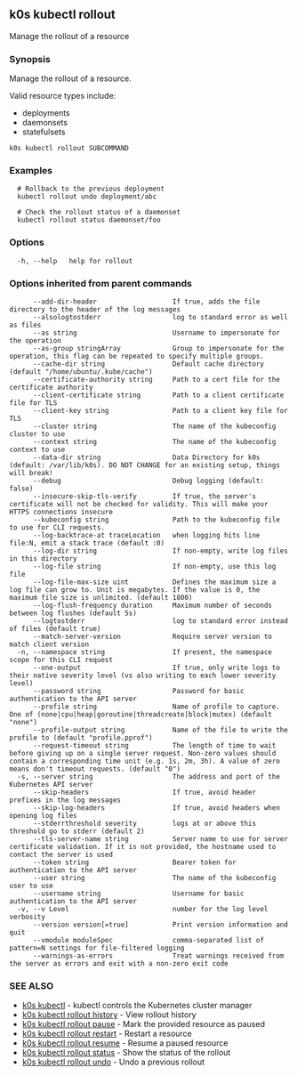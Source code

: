 ## k0s kubectl rollout

Manage the rollout of a resource

### Synopsis

Manage the rollout of a resource.
  
 Valid resource types include:

  *  deployments
  *  daemonsets
  *  statefulsets

```
k0s kubectl rollout SUBCOMMAND
```

### Examples

```
  # Rollback to the previous deployment
  kubectl rollout undo deployment/abc
  
  # Check the rollout status of a daemonset
  kubectl rollout status daemonset/foo
```

### Options

```
  -h, --help   help for rollout
```

### Options inherited from parent commands

```
      --add-dir-header                   If true, adds the file directory to the header of the log messages
      --alsologtostderr                  log to standard error as well as files
      --as string                        Username to impersonate for the operation
      --as-group stringArray             Group to impersonate for the operation, this flag can be repeated to specify multiple groups.
      --cache-dir string                 Default cache directory (default "/home/ubuntu/.kube/cache")
      --certificate-authority string     Path to a cert file for the certificate authority
      --client-certificate string        Path to a client certificate file for TLS
      --client-key string                Path to a client key file for TLS
      --cluster string                   The name of the kubeconfig cluster to use
      --context string                   The name of the kubeconfig context to use
      --data-dir string                  Data Directory for k0s (default: /var/lib/k0s). DO NOT CHANGE for an existing setup, things will break!
      --debug                            Debug logging (default: false)
      --insecure-skip-tls-verify         If true, the server's certificate will not be checked for validity. This will make your HTTPS connections insecure
      --kubeconfig string                Path to the kubeconfig file to use for CLI requests.
      --log-backtrace-at traceLocation   when logging hits line file:N, emit a stack trace (default :0)
      --log-dir string                   If non-empty, write log files in this directory
      --log-file string                  If non-empty, use this log file
      --log-file-max-size uint           Defines the maximum size a log file can grow to. Unit is megabytes. If the value is 0, the maximum file size is unlimited. (default 1800)
      --log-flush-frequency duration     Maximum number of seconds between log flushes (default 5s)
      --logtostderr                      log to standard error instead of files (default true)
      --match-server-version             Require server version to match client version
  -n, --namespace string                 If present, the namespace scope for this CLI request
      --one-output                       If true, only write logs to their native severity level (vs also writing to each lower severity level)
      --password string                  Password for basic authentication to the API server
      --profile string                   Name of profile to capture. One of (none|cpu|heap|goroutine|threadcreate|block|mutex) (default "none")
      --profile-output string            Name of the file to write the profile to (default "profile.pprof")
      --request-timeout string           The length of time to wait before giving up on a single server request. Non-zero values should contain a corresponding time unit (e.g. 1s, 2m, 3h). A value of zero means don't timeout requests. (default "0")
  -s, --server string                    The address and port of the Kubernetes API server
      --skip-headers                     If true, avoid header prefixes in the log messages
      --skip-log-headers                 If true, avoid headers when opening log files
      --stderrthreshold severity         logs at or above this threshold go to stderr (default 2)
      --tls-server-name string           Server name to use for server certificate validation. If it is not provided, the hostname used to contact the server is used
      --token string                     Bearer token for authentication to the API server
      --user string                      The name of the kubeconfig user to use
      --username string                  Username for basic authentication to the API server
  -v, --v Level                          number for the log level verbosity
      --version version[=true]           Print version information and quit
      --vmodule moduleSpec               comma-separated list of pattern=N settings for file-filtered logging
      --warnings-as-errors               Treat warnings received from the server as errors and exit with a non-zero exit code
```

### SEE ALSO

* [k0s kubectl](k0s_kubectl.md)	 - kubectl controls the Kubernetes cluster manager
* [k0s kubectl rollout history](k0s_kubectl_rollout_history.md)	 - View rollout history
* [k0s kubectl rollout pause](k0s_kubectl_rollout_pause.md)	 - Mark the provided resource as paused
* [k0s kubectl rollout restart](k0s_kubectl_rollout_restart.md)	 - Restart a resource
* [k0s kubectl rollout resume](k0s_kubectl_rollout_resume.md)	 - Resume a paused resource
* [k0s kubectl rollout status](k0s_kubectl_rollout_status.md)	 - Show the status of the rollout
* [k0s kubectl rollout undo](k0s_kubectl_rollout_undo.md)	 - Undo a previous rollout

